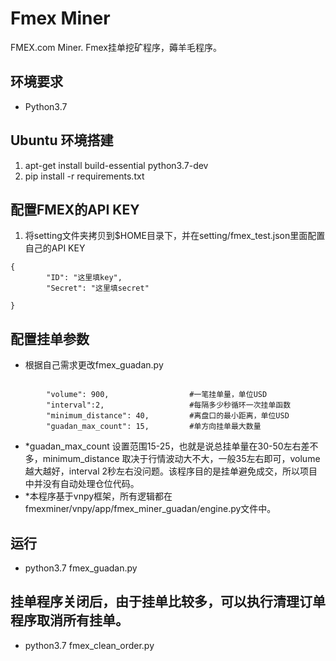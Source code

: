 # Fmex Miner
FMEX.com Miner. Fmex挂单挖矿程序，薅羊毛程序。

## 环境要求
- Python3.7

## Ubuntu 环境搭建
1. apt-get install build-essential python3.7-dev
2. pip install -r requirements.txt

## 配置FMEX的API KEY
1. 将setting文件夹拷贝到$HOME目录下，并在setting/fmex_test.json里面配置自己的API KEY
```angular2
{
        "ID": "这里填key",
        "Secret": "这里填secret"

}
```
## 配置挂单参数
- 根据自己需求更改fmex_guadan.py
```angular2

        "volume": 900,                  #一笔挂单量，单位USD
        "interval":2,                   #每隔多少秒循环一次挂单函数
        "minimum_distance": 40,         #离盘口的最小距离，单位USD
        "guadan_max_count": 15,         #单方向挂单最大数量
```
- *guadan_max_count 设置范围15-25，也就是说总挂单量在30-50左右差不多，minimum_distance 取决于行情波动大不大，一般35左右即可，volume越大越好，interval 2秒左右没问题。该程序目的是挂单避免成交，所以项目中并没有自动处理仓位代码。
- *本程序基于vnpy框架，所有逻辑都在fmexminer/vnpy/app/fmex_miner_guadan/engine.py文件中。

## 运行
- python3.7 fmex_guadan.py 


## 挂单程序关闭后，由于挂单比较多，可以执行清理订单程序取消所有挂单。
- python3.7 fmex_clean_order.py


